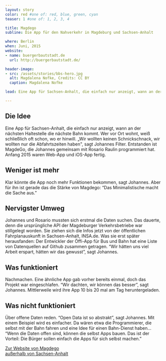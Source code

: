 ```yaml
---
layout: story
color: red #one of: red, blue, green, cyan
teaser: 1 #one of: 1, 2, 3, 4 

title: Magdego
subline: Die App für den Nahverkehr in Magdeburg und Sachsen-Anhalt

where: Berlin
when: Juni, 2015
website:
- name: buergerbautstadt.de
  url: http://buergerbautstadt.de/

header-image:
- src: /assets/stories/bbs-hero.jpg
  alt: Magdalena Nofke, Credits: CC BY
  caption: Magdalena Nofke

lead: Eine App für Sachsen-Anhalt, die einfach nur anzeigt, wann an der nächsten Haltestelle die nächste Bahn kommt. Wer vor Ort wohnt, weiß schließlich oft schon, wo er hinwill. „Wir wollten keinen Schnickschnack, wir wollten nur die Abfahrtszeiten haben", sagt Johannes Filter. Entstanden ist MagdeGo, die Johannes gemeinsam mit Rosario Raulin programmiert hat. Anfang 2015 waren Web-App und iOS-App fertig.

---
```


## Die Idee
Eine App für Sachsen-Anhalt, die einfach nur anzeigt, wann an der nächsten Haltestelle die nächste Bahn kommt. Wer vor Ort wohnt, weiß schließlich oft schon, wo er hinwill. „Wir wollten keinen Schnickschnack, wir wollten nur die Abfahrtszeiten haben", sagt Johannes Filter. Entstanden ist MagdeGo, die Johannes gemeinsam mit Rosario Raulin programmiert hat. Anfang 2015 waren Web-App und iOS-App fertig.


## Weniger ist mehr
Klar könnte die App noch mehr Funktionen bekommen, sagt Johannes. Aber für ihn ist gerade das die Stärke von Magdego: “Das Minimalistische macht die Sache aus.”

## Nervigster Umweg 
Johannes und Rosario mussten sich erstmal die Daten suchen. Das dauerte, denn die ursprüngliche API der Magdeburger Verkehrsbetriebe war stillgelegt worden. Sie ziehen sich die Infos jetzt von der öffentlichen Fahrplanauskunft in Sachsen-Anhalt, INSA.de. Was sie erst später herausfanden: Der Entwickler der Öffi-App für Bus und Bahn hat eine Liste von Datenquellen auf Github zusammen getragen. “Wir hätten uns viel Arbeit erspart, hätten wir das gewusst”, sagt Johannes.

## Was funktioniert
Nachmachen. Eine ähnliche App gab vorher bereits einmal, doch das Projekt war eingeschlafen. “Wir dachten, wir können das besser”, sagt Johannes. Mittlerweile wird ihre App 10 bis 20 mal am Tag heruntergeladen.

## Was nicht funktioniert 
Über offene Daten reden. “Open Data ist so abstrakt”, sagt Johannes. Mit einem Beispiel wird es einfacher. Da wären etwa die Programmierer, die selbst mit der Bahn fahren und eine Idee für einen Bahn-Dienst haben… “Wenn die Daten offen sind, können die selbst Apps bauen. Das ist der Vorteil: Die Bürger sollen einfach die Apps für sich selbst machen.”

[Zur Website von Magdego](http://magdego.de)  
[außerhalb von Sachsen-Anhalt](http://magdego.de/demo)